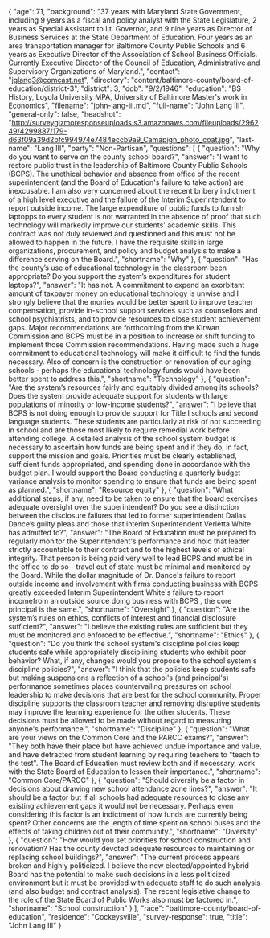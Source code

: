 {
  "age": 71,
  "background": "37 years with Maryland State Government, including 9 years as a fiscal and policy analyst with the State Legislature, 2 years as Special Assistant to Lt. Governor, and 9 nine years as Director of Business Services at the State Department of Education. Four years as an area transportation manager for Baltimore County Public Schools and 6 years as Executive Director of the Association of School Business Officials. Currently Executive Director of the Council of Education, Administrative and Supervisory Organizations of Maryland.",
  "contact": "jglang3@comcast.net",
  "directory": "content/baltimore-county/board-of-education/district-3",
  "district": 3,
  "dob": "9/2/1946",
  "education": "BS History, Loyola University MPA, University of Baltimore Master's work in Economics",
  "filename": "john-lang-iii.md",
  "full-name": "John Lang III",
  "general-only": false,
  "headshot": "http://surveygizmoresponseuploads.s3.amazonaws.com/fileuploads/296249/4299887/179-d63f09a39d2bfc994974e7484eccb9a9_Camapign_photo_coat.jpg",
  "last-name": "Lang III",
  "party": "Non-Partisan",
  "questions": [
    {
      "question": "Why do you want to serve on the county school board?",
      "answer": "I want to restore public trust in the leadership of Baltimore County Public Schools (BCPS). The unethical behavior and absence from office of the recent superintendent (and the Board of Education's failure to take action) are inexcusable. I am also very concerned about the recent bribery indictment of a high level executive and the failure of the Interim Superintendent to report outside income. The large expenditure of public funds to furnish laptopps to every student is not warranted in the absence of proof that such technology will markedly improve our students' academic skills. This contract was not duly reviewed and questioned and this must not be allowed to happen in the future. I have the requisite skills in large organizations, procurement, and policy and budget analysis to make a difference serving on the Board.",
      "shortname": "Why"
    },
    {
      "question": "Has the county’s use of educational technology in the classroom been appropriate? Do you support the system’s expenditures for student laptops?",
      "answer": "It has not. A commitment to expend an exorbitant amount of taxpayer money on educational technology is unwise and I strongly believe that the monies would be better spent to improve teacher compensation, provide in-school support services such as counsellors and school psychiatrists, and to provide resources to close student achievement gaps. Major recommendations are forthcoming from the Kirwan Commission and BCPS must be in a position to increase or shift funding to implement those Commission recommendations. Having made such a huge commitment to educational technology will make it difficult to find the funds necessary. Also of concern is the construction or renovation of our aging schools - perhaps the educational technology funds would have been better spent to address this.",
      "shortname": "Technology"
    },
    {
      "question": "Are the system’s resources fairly and equitably divided among its schools? Does the system provide adequate support for students with large populations of minority or low-income students?",
      "answer": "I believe that BCPS is not doing enough to provide support for Title I schools and second language students. These students are particularly at risk of not succeeding in school and are those most likely to require remedial work before attending college. A detailed analysis of the school system budget is necessary to ascertain how funds are being spent and if they do, in fact, support the mission and goals. Priorities must be clearly established, sufficient funds appropriated, and spending done in accordance with the budget plan. I would support the Board conducting a quarterly budget variance analysis to monitor spending to ensure that funds are being spent as planned.",
      "shortname": "Resource equity"
    },
    {
      "question": "What additional steps, if any, need to be taken to ensure that the board exercises adequate oversight over the superintendent? Do you see a distinction between the disclosure failures that led to former superintendent Dallas Dance’s guilty pleas and those that interim Superintendent Verletta White has admitted to?",
      "answer": "The Board of Education must be prepared to regularly monitor the Superintendent's performance and hold that leader strictly accountable to their contract and to the highest levels of ethical integrity. That person is being paid very well to lead BCPS and must be in the office to do so - travel out of state must be minimal and monitored by the Board. While the dollar magnitude of Dr. Dance's failure to report outside income and involvement with firms conducting business with BCPS greatly exceeded Interim Superintendent White's failure to report incomefrom an outside source doing business with BCPS , the core principal is the same.",
      "shortname": "Oversight"
    },
    {
      "question": "Are the system’s rules on ethics, conflicts of interest and financial disclosure sufficient?",
      "answer": "I believe the existing rules are sufficient but they must be monitored and enforced to be effective.",
      "shortname": "Ethics"
    },
    {
      "question": "Do you think the school system's discipline policies keep students safe while appropriately disciplining students who exhibit poor behavior? What, if any, changes would you propose to the school system's discipline policies?",
      "answer": "I think that the policies keep students safe but making suspensions a reflection of a school's (and principal's)  performance sometimes places countervailing pressures on school leadership to make decisions that are best for the school community. Proper discipline supports the classroom teacher and removing disruptive students may improve the learning experience for the other students. These decisions must be allowed to be made without regard to measuring anyone's performance.",
      "shortname": "Discipline"
    },
    {
      "question": "What are your views on the Common Core and the PARCC exams?",
      "answer": "They both have their place but have achieved undue importance and value, and have detracted from student learning by requiring teachers to \"teach to the test\". The Board of Education must review both and if necessary, work with the State Board of Education to lessen their importance.",
      "shortname": "Common Core/PARCC"
    },
    {
      "question": "Should diversity be a factor in decisions about drawing new school attendance zone lines?",
      "answer": "It should be a factor but if all schools had adequate resources to close any existing achievement gaps it would not be necessary. Perhaps even considering this factor is an indictment of how funds are currently being spent? Other concerns are the length of time spent on school buses and the effects of taking children out of their community.",
      "shortname": "Diversity"
    },
    {
      "question": "How would you set priorities for school construction and renovation? Has the county devoted adequate resources to maintaining or replacing school buildings?",
      "answer": "The current process appears broken and highly politicized. I believe the new elected/appointed hybrid Board has the potential to make such decisions in a less politicized environment but it must be provided with adequate staff to do such analysis (and also budget and contract analysis). The recent legislative change to the role of the State Board of Public Works also must be factored in.",
      "shortname": "School construction"
    }
  ],
  "race": "baltimore-county/board-of-education",
  "residence": "Cockeysville",
  "survey-response": true,
  "title": "John Lang III"
}
